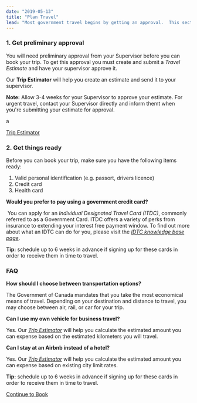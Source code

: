 ```yaml
---
date: "2019-05-13"
title: "Plan Travel"
lead: "Most government travel begins by getting an approval.  This section will provide guidance on putting together a trip estimate for approval and key information to help you plan your trip."
---
```

<article class="content-left col-xs-12 col-sm-12 col-md-12">

<div class="card px-4 pt-4 my-4 bg-light">
    <div class="row">
        <div class="col-sm-8">

### 1. Get preliminary approval

You will need preliminary approval from your Supervisor before you can book your trip.  To get this approval you must create and submit a *Travel Estimate* and have your supervisor approve it.

Our **Trip Estimator** will help you create an estimate and send it to your supervisor.

**Note:** Allow 3-4 weeks for your Supervisor to approve your estimate.  For urgent travel, contact your Supervisor directly and inform themt when you're submitting your estimate for approval.

a
        </div>
        <div class="col-sm-4">
            <p class="text-center"><a href="https://gc-travel-estimator.herokuapp.com/"  class="btn btn-primary my-4 px-4" target="_blank">Trip Estimator</a></p>
        </div>
    </div>
</div>


<div class="card p-4 my-4 bg-light">
    <div class="row">
        <div class="col-sm-8">

### 2. Get things ready

Before you can book your trip, make sure you have the following items ready:

1. Valid personal identification (e.g. passort, drivers licence)
2. Credit card
3. Health card

**Would you prefer to pay using a government credit card?**

​
You can apply for an *Individual Designated Travel Card (ITDC)*, commonly referred to as a Government Card.  ITDC offers a variety of perks from insurance to extending your interest free payment window.  To find out more about what an IDTC can do for you, please visit the [*IDTC knowledge base page*](/en/knowledgebase/idtc).
​

**Tip:** schedule up to 6 weeks in advance if signing up for these cards in order to receive them in time to travel.
        </div>
        <div class="col-sm-4">
            <!-- <p class="text-center">
                <a href="/en/book"  class="btn btn-primary my-4 px-4" target="_blank">Trip Estimator</a>
            </p> -->
        </div>
    </div>
</div>

<div class="card p-4 my-4 bg-light">
    <div class="row">
        <div class="col-sm-8">

### FAQ

**How should I choose between transportation options?**

The Government of Canada mandates that you take the most economical means of travel. Depending on your destination and distance to travel, you may choose between air, rail, or car for your trip. 

**Can I use my own vehicle for business travel?**

Yes.  Our [*Trip Estimator*](https://gc-travel-estimator.herokuapp.com/) will help you calculate the estimated amount you can expense based on the estimated kilometers you will travel.

**Can I stay at an Airbnb instead of a hotel?**

Yes.  Our [*Trip Estimator*](https://gc-travel-estimator.herokuapp.com/) will help you calculate the estimated amount you can expense based on existing city limit rates.



**Tip:** schedule up to 6 weeks in advance if signing up for these cards in order to receive them in time to travel.
        </div>
        <div class="col-sm-4">
            <!-- <p class="text-center">
                <a href="/en/book"  class="btn btn-primary my-4 px-4" target="_blank">Trip Estimator</a>
            </p> -->
        </div>
    </div>
</div>

<p class="text-center">
    <a href="/en/book" class="btn btn-outline-primary my-4 px-4">Continue to Book</a>
</p>

</article>
